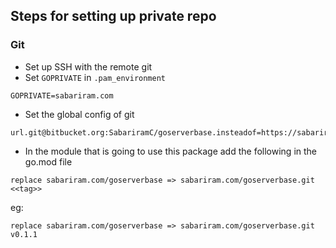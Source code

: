 ## Steps for setting up private repo

### Git
 - Set up SSH with the remote git
 - Set `GOPRIVATE` in `.pam_environment`
 ```
 GOPRIVATE=sabariram.com
 ```
 - Set the global config of git
 ```
 url.git@bitbucket.org:SabariramC/goserverbase.insteadof=https://sabariram.com/goserverbase
 ```
 - In the module that is going to use this package add the following in the go.mod file
 ```
 replace sabariram.com/goserverbase => sabariram.com/goserverbase.git <<tag>>
 ```
 eg:
 ```
 replace sabariram.com/goserverbase => sabariram.com/goserverbase.git v0.1.1
 ```